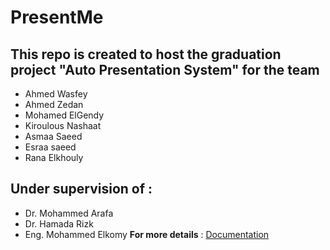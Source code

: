 # PresentMe

## This repo is created to host the graduation project "Auto Presentation System" for the team  
 * Ahmed Wasfey 
 * Ahmed Zedan 
 * Mohamed ElGendy
 * Kiroulous Nashaat
 * Asmaa Saeed 
 * Esraa saeed 
 * Rana Elkhouly
## Under supervision of :
* Dr. Mohammed Arafa 
* Dr. Hamada Rizk 
* Eng. Mohammed Elkomy 
**For more details** : [Documentation](https://drive.google.com/file/d/1yWU4tYqajeAYXrAqzJfm8oGmeaGVc0fS/view?usp=sharing)
